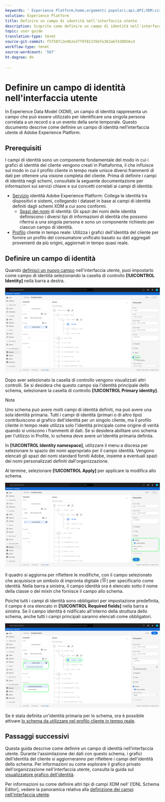 ```yaml
---
keywords: ' Experience Platform;home;argomenti popolari;api;API;XDM;sistema XDM;modello dati esperienza;modello dati;ui;workspace;identity;field;'
solution: Experience Platform
title: Definire un campo di identità nell'interfaccia utente
description: Scoprite come definire un campo di identità nell'interfaccia utente del Experience Platform .
topic: user guide
translation-type: tm+mt
source-git-commit: f5f507c2e962e2ff9f81376bfe363a6f438056cd
workflow-type: tm+mt
source-wordcount: '567'
ht-degree: 0%

---
```



# Definire un campo di identità nell&#39;interfaccia utente

In Experience Data Model (XDM), un campo di identità rappresenta un campo che può essere utilizzato per identificare una singola persona correlata a un record o a un evento della serie temporale. Questo documento descrive come definire un campo di identità nell’interfaccia utente di Adobe Experience Platform.

## Prerequisiti

I campi di identità sono un componente fondamentale del modo in cui i grafici di identità del cliente vengono creati in Piattaforma, il che influisce sul modo in cui il profilo cliente in tempo reale unisce diversi frammenti di dati per ottenere una visione completa del cliente. Prima di definire i campi di identità negli schemi, consultate la seguente documentazione per informazioni sui servizi chiave e sui concetti correlati ai campi di identità:

* [Servizio](../../../identity-service/home.md) identità Adobe Experience Platform: Collega le identità tra dispositivi e sistemi, collegando i dataset in base ai campi di identità definiti dagli schemi XDM a cui sono conformi.
   * [Spazi dei nomi](../../../identity-service/namespaces.md) di identità: Gli spazi dei nomi delle identità definiscono i diversi tipi di informazioni di identità che possono riferirsi a una singola persona e sono un componente richiesto per ciascun campo di identità.
* [Profilo](../../../profile/home.md) cliente in tempo reale: Utilizza i grafici dell&#39;identità del cliente per fornire un profilo del consumatore unificato basato su dati aggregati provenienti da più origini, aggiornati in tempo quasi reale.

## Definire un campo di identità

Quando [definisci un nuovo campo](./overview.md#define) nell&#39;interfaccia utente, puoi impostarlo come campo di identità selezionando la casella di controllo **[!UICONTROL Identity]** nella barra a destra.

![](../../images/ui/fields/special/identity.png)

Dopo aver selezionato la casella di controllo vengono visualizzati altri controlli. Se si desidera che questo campo sia l&#39;identità principale dello schema, selezionare la casella di controllo **[!UICONTROL Primary identity]**.

>[!NOTE]
>
>Uno schema può avere molti campi di identità definiti, ma può avere una sola identità primaria. Tutti i campi di identità (primari o di altro tipo) contribuiscono al grafico dell&#39;identità per un singolo cliente, ma il profilo cliente in tempo reale utilizza solo l&#39;identità principale come origine di verità quando si uniscono i frammenti di dati. Se si desidera abilitare uno schema per l&#39;utilizzo in Profile, lo schema deve avere un&#39;identità primaria definita.

In **[!UICONTROL Identity namespace]**, utilizzare il menu a discesa per selezionare lo spazio dei nomi appropriato per il campo identità. Vengono elencati gli spazi dei nomi standard forniti  Adobe, insieme a eventuali spazi dei nomi personalizzati definiti dall&#39;organizzazione.

Al termine, selezionare **[!UICONTROL Apply]** per applicare la modifica allo schema.

![](../../images/ui/fields/special/identity-config.png)

Il quadro si aggiorna per riflettere le modifiche, con il campo selezionato che acquisisce un simbolo di impronta digitale (![](../../images/ui/fields/special/identity-symbol.png)) per specificarlo come identità. Nella barra a sinistra, il campo identità ora è elencato sotto il nome della classe o del mixin che fornisce il campo allo schema.

Poiché tutti i campi di identità sono obbligatori per impostazione predefinita, il campo è ora elencato in **[!UICONTROL Required fields]** nella barra a sinistra. Se il campo identità è nidificato all&#39;interno della struttura dello schema, anche tutti i campi principali saranno elencati come obbligatori.

![](../../images/ui/fields/special/identity-applied.png)

Se è stata definita un&#39;identità primaria per lo schema, ora è possibile attivare [lo schema da utilizzare nel profilo cliente in tempo reale](../resources/schemas.md#profile).

## Passaggi successivi

Questa guida descrive come definire un campo di identità nell’interfaccia utente. Durante l&#39;assimilazione dei dati con questo schema, i grafici dell&#39;identità del cliente si aggiorneranno per riflettere i campi dell&#39;identità dello schema. Per informazioni su come esplorare il grafico privato dell&#39;organizzazione nell&#39;interfaccia utente, consulta la guida sul [visualizzatore grafico dell&#39;identità](../../../identity-service/ui/identity-graph-viewer.md).

Per informazioni su come definire altri tipi di campi XDM nell&#39; [!DNL Schema Editor], vedere la panoramica relativa alla [definizione dei campi nell&#39;interfaccia utente](./overview.md#special).